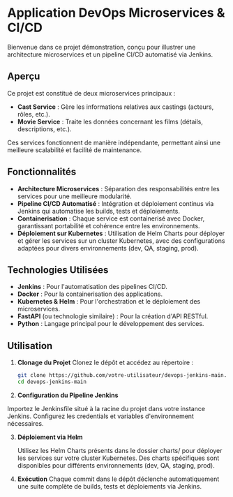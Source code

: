 # Application DevOps Microservices & CI/CD

Bienvenue dans ce projet démonstration, conçu pour illustrer une architecture microservices et un pipeline CI/CD automatisé via Jenkins.

## Aperçu

Ce projet est constitué de deux microservices principaux :

- **Cast Service** : Gère les informations relatives aux castings (acteurs, rôles, etc.).
- **Movie Service** : Traite les données concernant les films (détails, descriptions, etc.).

Ces services fonctionnent de manière indépendante, permettant ainsi une meilleure scalabilité et facilité de maintenance.

## Fonctionnalités

- **Architecture Microservices** : Séparation des responsabilités entre les services pour une meilleure modularité.
- **Pipeline CI/CD Automatisé** : Intégration et déploiement continus via Jenkins qui automatise les builds, tests et déploiements.
- **Containerisation** : Chaque service est containerisé avec Docker, garantissant portabilité et cohérence entre les environnements.
- **Déploiement sur Kubernetes** : Utilisation de Helm Charts pour déployer et gérer les services sur un cluster Kubernetes, avec des configurations adaptées pour divers environnements (dev, QA, staging, prod).

## Technologies Utilisées

- **Jenkins** : Pour l'automatisation des pipelines CI/CD.
- **Docker** : Pour la containerisation des applications.
- **Kubernetes & Helm** : Pour l'orchestration et le déploiement des microservices.
- **FastAPI** (ou technologie similaire) : Pour la création d'API RESTful.
- **Python** : Langage principal pour le développement des services.

## Utilisation

1. **Clonage du Projet**
   Clonez le dépôt et accédez au répertoire :
   ```bash
   git clone https://github.com/votre-utilisateur/devops-jenkins-main.git
   cd devops-jenkins-main

2. **Configuration du Pipeline Jenkins**

Importez le Jenkinsfile situé à la racine du projet dans votre instance Jenkins.
Configurez les credentials et variables d'environnement nécessaires.

3. **Déploiement via Helm**

    Utilisez les Helm Charts présents dans le dossier charts/ pour déployer les services sur votre cluster Kubernetes.
Des charts spécifiques sont disponibles pour différents environnements (dev, QA, staging, prod).

4. **Exécution**
    Chaque commit dans le dépôt déclenche automatiquement une suite complète de builds, tests et déploiements via Jenkins.

